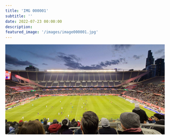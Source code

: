 ```yaml
---
title: 'IMG 000001'
subtitle: ''
date: 2022-07-23 00:00:00
description: 
featured_image: '/images/image000001.jpg'
---
```


![](/images/image000001.jpg)
